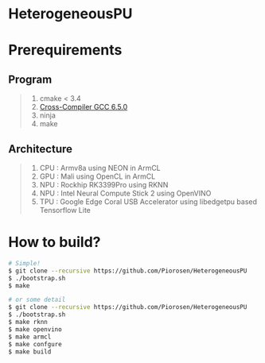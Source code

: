 # HeterogeneousPU

# Prerequirements

## Program

> 1. cmake < 3.4
> 2. [Cross-Compiler GCC 6.5.0](https://releases.linaro.org/components/toolchain/binaries/6.5-2018.12/aarch64-linux-gnu/gcc-linaro-6.5.0-2018.12-x86_64_aarch64-linux-gnu.tar.xz)
> 3. ninja
> 4. make

## Architecture

> 1. CPU : Armv8a using NEON in ArmCL
> 2. GPU : Mali using OpenCL in ArmCL
> 3. NPU : Rockhip RK3399Pro using RKNN
> 4. NPU : Intel Neural Compute Stick 2 using OpenVINO
> 5. TPU : Google Edge Coral USB Accelerator using libedgetpu based Tensorflow Lite

# How to build?

```sh
# Simple!
$ git clone --recursive https://github.com/Piorosen/HeterogeneousPU
$ ./bootstrap.sh
$ make

# or some detail
$ git clone --recursive https://github.com/Piorosen/HeterogeneousPU
$ ./bootstrap.sh
$ make rknn
$ make openvino
$ make armcl
$ make confgure
$ make build
```
